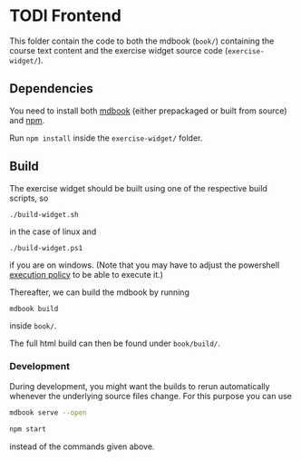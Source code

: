 # TODI Frontend
This folder contain the code to both the mdbook (`book/`) containing the course text content and the exercise widget source code (`exercise-widget/`).

## Dependencies
You need to install both [mdbook](https://rust-lang.github.io/mdBook/guide/installation.html) (either prepackaged or built from source) and [npm](https://docs.npmjs.com/downloading-and-installing-node-js-and-npm).

Run `npm install` inside the `exercise-widget/` folder.

## Build
The exercise widget should be built using one of the respective build scripts, so
```
./build-widget.sh
```
in the case of linux and
```
./build-widget.ps1
```
if you are on windows. (Note that you may have to adjust the powershell [execution policy](https://learn.microsoft.com/en-us/powershell/module/microsoft.powershell.core/about/about_execution_policies?view=powershell-7.3) to be able to execute it.)


Thereafter, we can build the mdbook by running
```
mdbook build
```
inside `book/`.

The full html build can then be found under `book/build/`.

### Development
During development, you might want the builds to rerun automatically whenever the underlying source files change. For this purpose you can use
```bash
mdbook serve --open
```
```bash
npm start
```
instead of the commands given above.